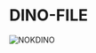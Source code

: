 # DINO-FILE
![NOKDINO](![ddino](https://user-images.githubusercontent.com/129285679/228559049-b29650b7-635b-48d1-890a-fd01602e14b6.png))
